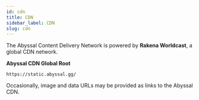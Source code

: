 ```yaml
---
id: cdn
title: CDN
sidebar_label: CDN
slug: cdn
---
```


The Abyssal Content Delivery Network is powered by **Rakena Worldcast**, a global CDN network.  
  
**Abyssal CDN Global Root**
```
https://static.abyssal.gg/
```

Occasionally, image and data URLs may be provided as links to the Abyssal CDN.